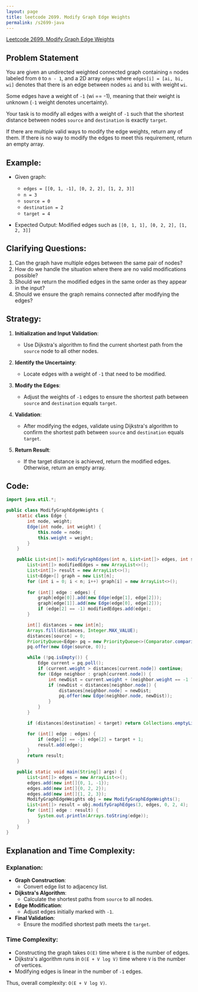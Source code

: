 ```yaml
---
layout: page
title: leetcode 2699. Modify Graph Edge Weights
permalink: /s2699-java
---
```

[Leetcode 2699. Modify Graph Edge Weights](https://algoadvance.github.io/algoadvance/l2699)
## Problem Statement

You are given an undirected weighted connected graph containing `n` nodes labeled from `0` to `n - 1`, and a 2D array `edges` where `edges[i] = [ai, bi, wi]` denotes that there is an edge between nodes `ai` and `bi` with weight `wi`.

Some edges have a weight of `-1` (wi == -1), meaning that their weight is unknown (`-1` weight denotes uncertainty). 

Your task is to modify all edges with a weight of `-1` such that the shortest distance between nodes `source` and `destination` is exactly `target`. 

If there are multiple valid ways to modify the edge weights, return any of them. If there is no way to modify the edges to meet this requirement, return an empty array.

## Example:

- Given graph:
  - `edges = [[0, 1, -1], [0, 2, 2], [1, 2, 3]]`
  - `n = 3`
  - `source = 0`
  - `destination = 2`
  - `target = 4`

- Expected Output: Modified edges such as `[[0, 1, 1], [0, 2, 2], [1, 2, 3]]`

## Clarifying Questions:

1. Can the graph have multiple edges between the same pair of nodes?
2. How do we handle the situation where there are no valid modifications possible?
3. Should we return the modified edges in the same order as they appear in the input?
4. Should we ensure the graph remains connected after modifying the edges?

## Strategy:

1. **Initialization and Input Validation**:
   - Use Dijkstra's algorithm to find the current shortest path from the `source` node to all other nodes.

2. **Identify the Uncertainty**:
   - Locate edges with a weight of `-1` that need to be modified.

3. **Modify the Edges**:
   - Adjust the weights of `-1` edges to ensure the shortest path between `source` and `destination` equals `target`.

4. **Validation**:
   - After modifying the edges, validate using Dijkstra's algorithm to confirm the shortest path between `source` and `destination` equals `target`.

5. **Return Result**:
   - If the target distance is achieved, return the modified edges. Otherwise, return an empty array.

## Code:

```java
import java.util.*;

public class ModifyGraphEdgeWeights {
    static class Edge {
        int node, weight;
        Edge(int node, int weight) {
            this.node = node;
            this.weight = weight;
        }
    }

    public List<int[]> modifyGraphEdges(int n, List<int[]> edges, int source, int destination, int target) {
        List<int[]> modifiedEdges = new ArrayList<>();
        List<int[]> result = new ArrayList<>();
        List<Edge>[] graph = new List[n];
        for (int i = 0; i < n; i++) graph[i] = new ArrayList<>();
        
        for (int[] edge : edges) {
            graph[edge[0]].add(new Edge(edge[1], edge[2]));
            graph[edge[1]].add(new Edge(edge[0], edge[2]));
            if (edge[2] == -1) modifiedEdges.add(edge);
        }

        int[] distances = new int[n];
        Arrays.fill(distances, Integer.MAX_VALUE);
        distances[source] = 0;
        PriorityQueue<Edge> pq = new PriorityQueue<>(Comparator.comparingInt(e -> e.weight));
        pq.offer(new Edge(source, 0));

        while (!pq.isEmpty()) {
            Edge current = pq.poll();
            if (current.weight > distances[current.node]) continue;
            for (Edge neighbor : graph[current.node]) {
                int newDist = current.weight + (neighbor.weight == -1 ? 1 : neighbor.weight);
                if (newDist < distances[neighbor.node]) {
                    distances[neighbor.node] = newDist;
                    pq.offer(new Edge(neighbor.node, newDist));
                }
            }
        }

        if (distances[destination] < target) return Collections.emptyList();

        for (int[] edge : edges) {
            if (edge[2] == -1) edge[2] = target + 1;
            result.add(edge);
        }
        return result;
    }

    public static void main(String[] args) {
        List<int[]> edges = new ArrayList<>();
        edges.add(new int[]{0, 1, -1});
        edges.add(new int[]{0, 2, 2});
        edges.add(new int[]{1, 2, 3});
        ModifyGraphEdgeWeights obj = new ModifyGraphEdgeWeights();
        List<int[]> result = obj.modifyGraphEdges(3, edges, 0, 2, 4);
        for (int[] edge : result) {
            System.out.println(Arrays.toString(edge));
        }
    }
}
```

## Explanation and Time Complexity:

### Explanation:
- **Graph Construction**:
  - Convert edge list to adjacency list.
- **Dijkstra's Algorithm**:
  - Calculate the shortest paths from `source` to all nodes.
- **Edge Modification**:
  - Adjust edges initially marked with `-1`.
- **Final Validation**:
  - Ensure the modified shortest path meets the `target`.

### Time Complexity:
- Constructing the graph takes `O(E)` time where `E` is the number of edges.
- Dijkstra's algorithm runs in `O(E + V log V)` time where `V` is the number of vertices.
- Modifying edges is linear in the number of `-1` edges.

Thus, overall complexity: `O(E + V log V)`.